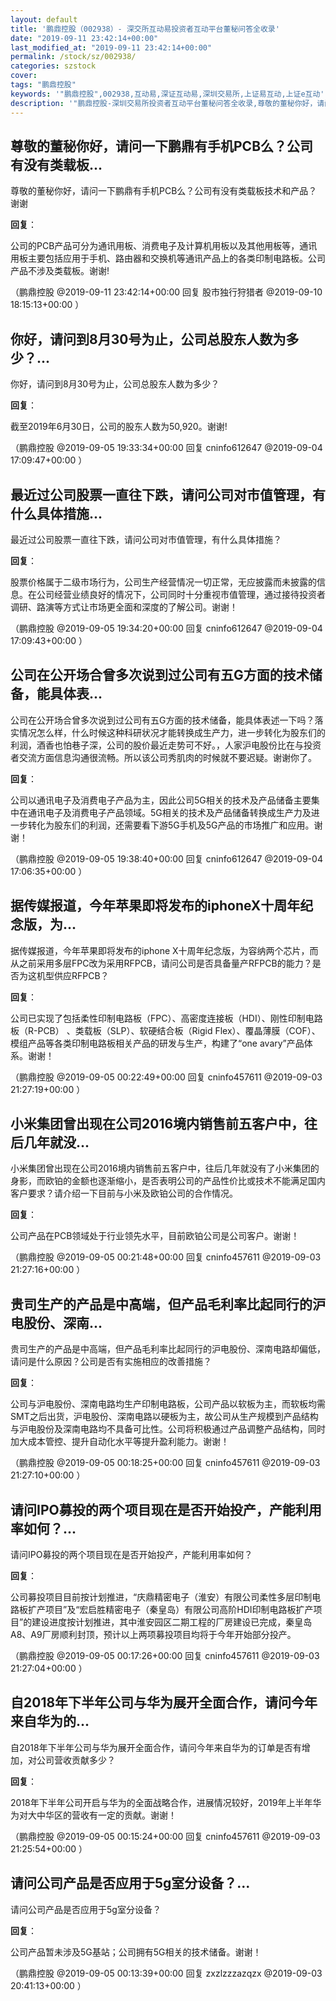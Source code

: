```yaml
---
layout: default
title: '鹏鼎控股（002938）- 深交所互动易投资者互动平台董秘问答全收录'
date: "2019-09-11 23:42:14+00:00"
last_modified_at: "2019-09-11 23:42:14+00:00"
permalink: /stock/sz/002938/
categories: szstock
cover: 
tags: "鹏鼎控股"
keywords: '"鹏鼎控股",002938,互动易,深证互动易,深圳交易所,上证易互动,上证e互动'
description: '"鹏鼎控股-深圳交易所投资者互动平台董秘问答全收录,尊敬的董秘你好，请问一下鹏鼎有手机PCB么？公司有没有类载板技术和产品？谢谢"'
---
```


## 尊敬的董秘你好，请问一下鹏鼎有手机PCB么？公司有没有类载板...

尊敬的董秘你好，请问一下鹏鼎有手机PCB么？公司有没有类载板技术和产品？谢谢

**回复**：

公司的PCB产品可分为通讯用板、消费电子及计算机用板以及其他用板等，通讯用板主要包括应用于手机、路由器和交换机等通讯产品上的各类印制电路板。公司产品不涉及类载板。谢谢! 

（鹏鼎控股  @2019-09-11 23:42:14+00:00 回复 股市独行狩猎者  @2019-09-10 18:15:13+00:00 ）

## 你好，请问到8月30号为止，公司总股东人数为多少？...

你好，请问到8月30号为止，公司总股东人数为多少？

**回复**：

截至2019年6月30日，公司的股东人数为50,920。谢谢! 

（鹏鼎控股  @2019-09-05 19:33:34+00:00 回复 cninfo612647  @2019-09-04 17:09:47+00:00 ）

## 最近过公司股票一直往下跌，请问公司对市值管理，有什么具体措施...

最近过公司股票一直往下跌，请问公司对市值管理，有什么具体措施？

**回复**：

股票价格属于二级市场行为，公司生产经营情况一切正常，无应披露而未披露的信息。在公司经营业绩良好的情况下，公司同时十分重视市值管理，通过接待投资者调研、路演等方式让市场更全面和深度的了解公司。谢谢！ 

（鹏鼎控股  @2019-09-05 19:34:20+00:00 回复 cninfo612647  @2019-09-04 17:09:43+00:00 ）

## 公司在公开场合曾多次说到过公司有五G方面的技术储备，能具体表...

公司在公开场合曾多次说到过公司有五G方面的技术储备，能具体表述一下吗？落实情况怎么样，什么时候这种科研状况才能转换成生产力，进一步转化为股东们的利润，酒香也怕巷子深，公司的股价最近走势可不好。，人家沪电股份比在与投资者交流方面信息沟通很流畅。所以该公司秀肌肉的时候就不要迟疑。谢谢你了。

**回复**：

公司以通讯电子及消费电子产品为主，因此公司5G相关的技术及产品储备主要集中在通讯电子及消费电子产品领域。5G相关的技术及产品储备转换成生产力及进一步转化为股东们的利润，还需要看下游5G手机及5G产品的市场推广和应用。谢谢！ 

（鹏鼎控股  @2019-09-05 19:38:40+00:00 回复 cninfo612647  @2019-09-04 17:06:35+00:00 ）

## 据传媒报道，今年苹果即将发布的iphoneX十周年纪念版，为...

据传媒报道，今年苹果即将发布的iphone X十周年纪念版，为容纳两个芯片，而从之前采用多层FPC改为采用RFPCB，请问公司是否具备量产RFPCB的能力？是否为这机型供应RFPCB？

**回复**：

公司已实现了包括柔性印制电路板（FPC）、高密度连接板（HDI）、刚性印制电路板（R-PCB） 、类载板（SLP）、软硬结合板（Rigid Flex）、覆晶薄膜（COF）、模组产品等各类印制电路板相关产品的研发与生产，构建了“one avary”产品体系。谢谢！ 

（鹏鼎控股  @2019-09-05 00:22:49+00:00 回复 cninfo457611  @2019-09-03 21:27:19+00:00 ）

## 小米集团曾出现在公司2016境内销售前五客户中，往后几年就没...

小米集团曾出现在公司2016境内销售前五客户中，往后几年就没有了小米集团的身影，而欧铂的金额也逐渐缩小，是否表明公司的产品性价比或技术不能满足国内客户要求？请介绍一下目前与小米及欧铂公司的合作情况。

**回复**：

公司产品在PCB领域处于行业领先水平，目前欧铂公司是公司客户。谢谢！ 

（鹏鼎控股  @2019-09-05 00:21:48+00:00 回复 cninfo457611  @2019-09-03 21:27:16+00:00 ）

## 贵司生产的产品是中高端，但产品毛利率比起同行的沪电股份、深南...

贵司生产的产品是中高端，但产品毛利率比起同行的沪电股份、深南电路却偏低，请问是什么原因？公司是否有实施相应的改善措施？

**回复**：

公司与沪电股份、深南电路均生产印制电路板，公司产品以软板为主，而软板均需SMT之后出货，沪电股份、深南电路以硬板为主，故公司从生产规模到产品结构与沪电股份及深南电路均不具备可比性。公司将积极通过产品调整产品结构，同时加大成本管控、提升自动化水平等提升盈利能力。谢谢！ 

（鹏鼎控股  @2019-09-05 00:18:25+00:00 回复 cninfo457611  @2019-09-03 21:27:10+00:00 ）

## 请问IPO募投的两个项目现在是否开始投产，产能利用率如何？...

请问IPO募投的两个项目现在是否开始投产，产能利用率如何？

**回复**：

公司募投项目目前按计划推进，“庆鼎精密电子（淮安）有限公司柔性多层印制电路板扩产项目”及“宏启胜精密电子（秦皇岛）有限公司高阶HDI印制电路板扩产项目”的建设进度按计划推进，其中淮安园区二期工程的厂房建设已完成，秦皇岛A8、A9厂房顺利封顶，预计以上两项募投项目均将于今年开始部分投产。 

（鹏鼎控股  @2019-09-05 00:17:26+00:00 回复 cninfo457611  @2019-09-03 21:27:04+00:00 ）

## 自2018年下半年公司与华为展开全面合作，请问今年来自华为的...

自2018年下半年公司与华为展开全面合作，请问今年来自华为的订单是否有增加，对公司营收贡献多少？

**回复**：

2018年下半年公司开启与华为的全面战略合作，进展情况较好，2019年上半年华为对大中华区的营收有一定的贡献。谢谢！ 

（鹏鼎控股  @2019-09-05 00:15:24+00:00 回复 cninfo457611  @2019-09-03 21:25:54+00:00 ）

## 请问公司产品是否应用于5g室分设备？...

请问公司产品是否应用于5g室分设备？

**回复**：

公司产品暂未涉及5G基站；公司拥有5G相关的技术储备。谢谢！ 

（鹏鼎控股  @2019-09-05 00:13:39+00:00 回复 zxzlzzzazqzx  @2019-09-03 20:41:13+00:00 ）

